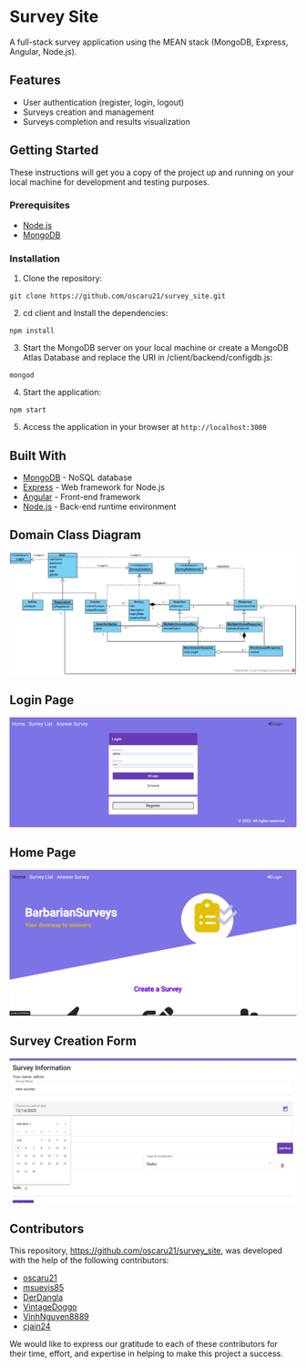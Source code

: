 # Survey Site

A full-stack survey application using the MEAN stack (MongoDB, Express, Angular, Node.js).

## Features
- User authentication (register, login, logout)
- Surveys creation and management
- Surveys completion and results visualization

## Getting Started

These instructions will get you a copy of the project up and running on your local machine for development and testing purposes.

### Prerequisites
- [Node.js](https://nodejs.org/en/download/)
- [MongoDB](https://docs.mongodb.com/manual/installation/)

### Installation

1. Clone the repository:
```console
git clone https://github.com/oscaru21/survey_site.git
```
2. cd client and Install the dependencies:
```console
npm install
```
3. Start the MongoDB server on your local machine or create a MongoDB Atlas Database and replace the URI in /client/backend/configdb.js:
```console
mongod
```
4. Start the application:
```console
npm start
```
5. Access the application in your browser at `http://localhost:3000`

## Built With

- [MongoDB](https://www.mongodb.com/) - NoSQL database
- [Express](https://expressjs.com/) - Web framework for Node.js
- [Angular](https://angular.io/) - Front-end framework
- [Node.js](https://nodejs.org/) - Back-end runtime environment

## Domain Class Diagram
![Domain Class Diagram](./documentation/SurveyAppDomainClassDiagram.jpg)

## Login Page
![login](./documentation/loginPage.jpg)

## Home Page
![home](./documentation/homePage.jpg)

## Survey Creation Form
![creation](./documentation/surveyCreation.jpg)

## Contributors

This repository, https://github.com/oscaru21/survey_site, was developed with the help of the following contributors:

- [oscaru21](https://github.com/oscaru21)
- [msuevis85](https://github.com/msuevis85)
- [DerDangla](https://github.com/DerDangla)
- [VintageDoggo](https://github.com/VintageDoggo)
- [VinhNguyen8889](https://github.com/VinhNguyen8889)
- [cjain24](https://github.com/cjain24)

We would like to express our gratitude to each of these contributors for their time, effort, and expertise in helping to make this project a success.

